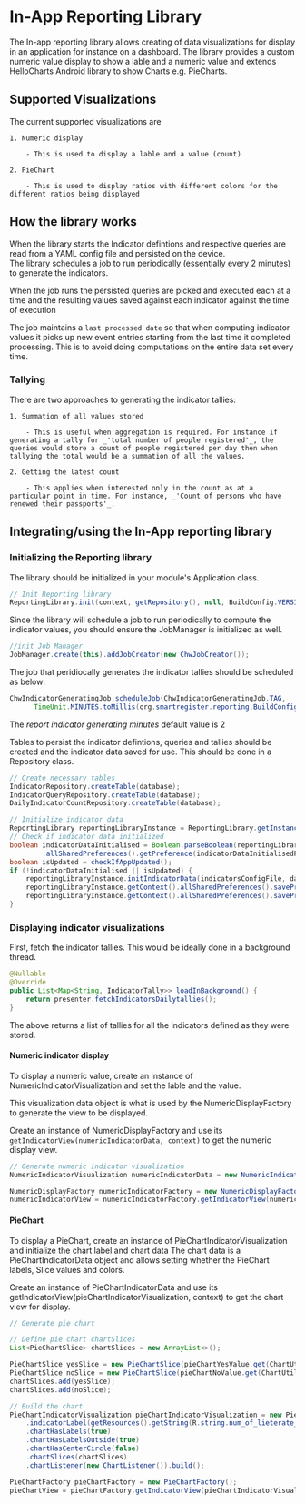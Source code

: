 # In-App Reporting Library

The In-app reporting library allows creating of data visualizations for display in an application for instance on a dashboard. The library provides a custom numeric value display to show a lable and a numeric value and extends HelloCharts Android library to show Charts e.g. PieCharts.  

## Supported Visualizations

The current supported visualizations are

    1. Numeric display

        - This is used to display a lable and a value (count)

    2. PieChart

        - This is used to display ratios with different colors for the different ratios being displayed

## How the library works  

When the library starts the Indicator defintions and respective queries are read from a YAML config file and persisted on the device.  
The library schedules a job to run periodically (essentially every 2 minutes) to generate the indicators.  

When the job runs the persisted queries are picked and executed each at a time and the resulting values saved against each indicator against the time of execution

The job maintains a `last processed date` so that when computing indicator values it picks up new event entries starting from the last time it completed processing. This is to avoid doing computations on the entire data set every time.  

### Tallying

There are two approaches to generating the indicator tallies: 

    1. Summation of all values stored

        - This is useful when aggregation is required. For instance if generating a tally for _'total number of people registered'_, the queries would store a count of people registered per day then when tallying the total would be a summation of all the values.  

    2. Getting the latest count

        - This applies when interested only in the count as at a particular point in time. For instance, _'Count of persons who have renewed their passports'_.  

## Integrating/using the In-App reporting library  

### Initializing the Reporting library

The library should be initialized in your module's Application class.

```java
// Init Reporting library
ReportingLibrary.init(context, getRepository(), null, BuildConfig.VERSION_CODE, BuildConfig.DATABASE_VERSION);
```

Since the library will schedule a job to run periodically to compute the indicator values, you should ensure the JobManager is initialized as well. 

```java
//init Job Manager
JobManager.create(this).addJobCreator(new ChwJobCreator());
```

The job that peridiocally generates the indicator tallies should be scheduled as below:

```java
ChwIndicatorGeneratingJob.scheduleJob(ChwIndicatorGeneratingJob.TAG,
      TimeUnit.MINUTES.toMillis(org.smartregister.reporting.BuildConfig.REPORT_INDICATOR_GENERATION_MINUTES), TimeUnit.MINUTES.toMillis(1));
```

The _report indicator generating minutes_ default value is 2

Tables to persist the indicator defintions, queries and tallies should be created and the indicator data saved for use. 
This should be done in a Repository class.

```java
// Create necessary tables
IndicatorRepository.createTable(database);
IndicatorQueryRepository.createTable(database);
DailyIndicatorCountRepository.createTable(database);

// Initialize indicator data
ReportingLibrary reportingLibraryInstance = ReportingLibrary.getInstance();
// Check if indicator data initialized
boolean indicatorDataInitialised = Boolean.parseBoolean(reportingLibraryInstance.getContext()
        .allSharedPreferences().getPreference(indicatorDataInitialisedPref));
boolean isUpdated = checkIfAppUpdated();
if (!indicatorDataInitialised || isUpdated) {
    reportingLibraryInstance.initIndicatorData(indicatorsConfigFile, database); // This will persist the data in the DB
    reportingLibraryInstance.getContext().allSharedPreferences().savePreference(indicatorDataInitialisedPref, "true");
    reportingLibraryInstance.getContext().allSharedPreferences().savePreference(appVersionCodePref, String.valueOf(BuildConfig.VERSION_CODE));
}
```

### Displaying indicator visualizations

First, fetch the indicator tallies. This would be ideally done in a background thread.

```java
@Nullable
@Override
public List<Map<String, IndicatorTally>> loadInBackground() {
    return presenter.fetchIndicatorsDailytallies();
}
```

The above returns a list of tallies for all the indicators defined as they were stored. 

#### Numeric indicator display

To display a numeric value, create an instance of NumericIndicatorVisualization and set the lable and the value.

This visualization data object is what is used by the NumericDisplayFactory to generate the view to be displayed.

Create an instance of NumericDisplayFactory and use its `getIndicatorView(numericIndicatorData, context)` to get the numeric display view.

```java
// Generate numeric indicator visualization
NumericIndicatorVisualization numericIndicatorData = new NumericIndicatorVisualization(getResources().getString(R.string.total_under_5_count), numericIndicatorValue.get(SampleDataDBUtil.numericIndicatorKey).getCount());

NumericDisplayFactory numericIndicatorFactory = new NumericDisplayFactory();
numericIndicatorView = numericIndicatorFactory.getIndicatorView(numericIndicatorData, context);
```

#### PieChart

To display a PieChart, create an instance of PieChartIndicatorVisualization and initialize the chart label and chart data The chart data is a PieChartIndicatorData object and allows setting whether the PieChart labels, Slice values and colors.

Create an instance of PieChartIndicatorData and use its getIndicatorView(pieChartIndicatorVisualization, context) to get the chart view for display.

```java
// Generate pie chart

// Define pie chart chartSlices
List<PieChartSlice> chartSlices = new ArrayList<>();

PieChartSlice yesSlice = new PieChartSlice(pieChartYesValue.get(ChartUtil.pieChartYesIndicatorKey).getCount(), ChartUtil.YES_GREEN_SLICE_COLOR);
PieChartSlice noSlice = new PieChartSlice(pieChartNoValue.get(ChartUtil.pieChartNoIndicatorKey).getCount(), ChartUtil.NO_RED_SLICE_COLOR);
chartSlices.add(yesSlice);
chartSlices.add(noSlice);

// Build the chart
PieChartIndicatorVisualization pieChartIndicatorVisualization = new PieChartIndicatorVisualization.PieChartIndicatorVisualizationBuilder()
    .indicatorLabel(getResources().getString(R.string.num_of_lieterate_children_0_60_label))
    .chartHasLabels(true)
    .chartHasLabelsOutside(true)
    .chartHasCenterCircle(false)
    .chartSlices(chartSlices)
    .chartListener(new ChartListener()).build();

PieChartFactory pieChartFactory = new PieChartFactory();
pieChartView = pieChartFactory.getIndicatorView(pieChartIndicatorVisualization, getContext());
```
